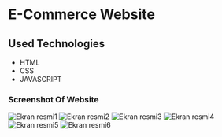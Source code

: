 # E-Commerce Website 
## Used Technologies 
* HTML 
* CSS 
* JAVASCRIPT 
### Screenshot Of Website 
![Ekran resmi1]([/Commerce1.png](https://github.com/CavdarEsra/graduation-project/blob/main/ProjeninEkranG%C3%B6r%C3%BCnt%C3%BCleri/login.jpg))
![Ekran resmi2](/Commerce2.png)
![Ekran resmi3](/Commerce3.png)
![Ekran resmi4](/Commerce4.png)
![Ekran resmi5](/Commerce5.png)
![Ekran resmi6](/Commerce6.png)
